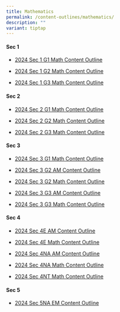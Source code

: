 ```yaml
---
title: Mathematics
permalink: /content-outlines/mathematics/
description: ""
variant: tiptap
---
```

<h4>Sec 1</h4>
<ul data-tight="true" class="tight">
<li>
<p><a href="/files/Content Outlines for Maths/2024_Sec_1_G1_Math_Content_Outline.pdf" rel="noopener noreferrer nofollow" target="_blank">2024 Sec 1 G1 Math Content Outline</a>
</p>
</li>
<li>
<p><a href="/files/Content Outlines for Maths/2024_Sec_1_G2_Math_Content_Outline.pdf" rel="noopener noreferrer nofollow" target="_blank">2024 Sec 1 G2 Math Content Outline</a>
</p>
</li>
<li>
<p><a href="/files/Content Outlines for Maths/2024_Sec_1_G3_Math_Content_Outline.pdf" rel="noopener noreferrer nofollow" target="_blank">2024 Sec 1 G3 Math Content Outline</a>
</p>
</li>
</ul>
<h4>Sec 2</h4>
<ul data-tight="true" class="tight">
<li>
<p><a href="/files/Content Outlines for Maths/2024_Sec_2_G1_Math_Content_Outline.pdf" rel="noopener noreferrer nofollow" target="_blank">2024 Sec 2 G1 Math Content Outline</a>
</p>
</li>
<li>
<p><a href="/files/Content Outlines for Maths/2024_Sec_2_G2_Math_Content_Outline.pdf" rel="noopener noreferrer nofollow" target="_blank">2024 Sec 2 G2 Math Content Outline</a>
</p>
</li>
<li>
<p><a href="/files/Content Outlines for Maths/2024_Sec_2_G3_Math_Content_Outline.pdf" rel="noopener noreferrer nofollow" target="_blank">2024 Sec 2 G3 Math Content Outline</a>
</p>
</li>
</ul>
<h4>Sec 3</h4>
<ul data-tight="true" class="tight">
<li>
<p><a href="/files/Content Outlines for Maths/2024_Sec_3_G1_Math_Content_Outline.pdf" rel="noopener noreferrer nofollow" target="_blank">2024 Sec 3 G1 Math Content Outline</a>
</p>
</li>
<li>
<p><a href="/files/Content Outlines for Maths/2024_Sec_3_G2_AM_Content_Outline.pdf" rel="noopener noreferrer nofollow" target="_blank">2024 Sec 3 G2 AM Content Outline</a>
</p>
</li>
<li>
<p><a href="/files/Content Outlines for Maths/2024_Sec_3_G2_Math_Content_Outline.pdf" rel="noopener noreferrer nofollow" target="_blank">2024 Sec 3 G2 Math Content Outline</a>
</p>
</li>
<li>
<p><a href="/files/Content Outlines for Maths/2024_Sec_3_G3_AM_Content_Outline.pdf" rel="noopener noreferrer nofollow" target="_blank">2024 Sec 3 G3 AM Content Outline</a>
</p>
</li>
<li>
<p><a href="/files/Content Outlines for Maths/2024_Sec_3_G3_Math_Content_Outline.pdf" rel="noopener noreferrer nofollow" target="_blank">2024 Sec 3 G3 Math Content Outline</a>
</p>
</li>
</ul>
<h4>Sec 4</h4>
<ul data-tight="true" class="tight">
<li>
<p><a href="/files/Content Outlines for Maths/2024_Sec_4E_AM_Content_Outline_v2.pdf" rel="noopener noreferrer nofollow" target="_blank">2024 Sec 4E AM Content Outline</a>
</p>
</li>
<li>
<p><a href="/files/Content Outlines for Maths/2024_Sec_4E_Math_Content_Outline.pdf" rel="noopener noreferrer nofollow" target="_blank">2024 Sec 4E Math Content Outline</a>
</p>
</li>
<li>
<p><a href="/files/Content Outlines for Maths/2024_Sec_4NA_AM_Content_Outline.pdf" rel="noopener noreferrer nofollow" target="_blank">2024 Sec 4NA AM Content Outline</a>
</p>
</li>
<li>
<p><a href="/files/Content Outlines for Maths/2024_Sec_4NA_Math_Content_Outline.pdf" rel="noopener noreferrer nofollow" target="_blank">2024 Sec 4NA Math Content Outline</a>
</p>
</li>
<li>
<p><a href="/files/Content Outlines for Maths/2024_Sec_4NT_Math_Content_Outline.pdf" rel="noopener noreferrer nofollow" target="_blank">2024 Sec 4NT Math Content Outline</a>
</p>
</li>
</ul>
<h4>Sec 5</h4>
<ul data-tight="true" class="tight">
<li>
<p><a href="/files/Content Outlines for Maths/2024_Sec_5NA_EM_Content_Outline.pdf" rel="noopener noreferrer nofollow" target="_blank">2024 Sec 5NA EM Content Outline</a>
</p>
</li>
</ul>
<p></p>